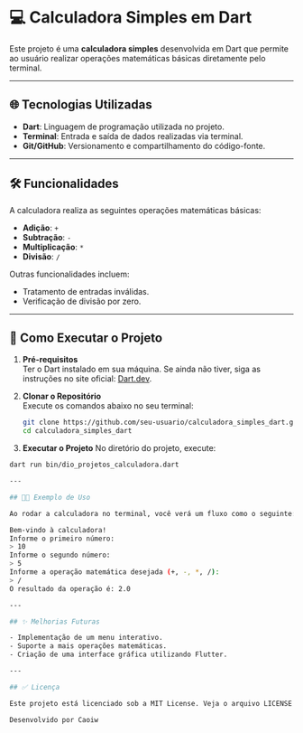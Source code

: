 # 💻 Calculadora Simples em Dart

Este projeto é uma **calculadora simples** desenvolvida em Dart que permite ao usuário realizar operações matemáticas básicas diretamente pelo terminal.

---

## 🌐 Tecnologias Utilizadas

- **Dart**: Linguagem de programação utilizada no projeto.
- **Terminal**: Entrada e saída de dados realizadas via terminal.
- **Git/GitHub**: Versionamento e compartilhamento do código-fonte.

---

## 🛠️ Funcionalidades

A calculadora realiza as seguintes operações matemáticas básicas:

- **Adição**: `+`
- **Subtração**: `-`
- **Multiplicação**: `*`
- **Divisão**: `/`

Outras funcionalidades incluem:
- Tratamento de entradas inválidas.
- Verificação de divisão por zero.

---

## 📝 Como Executar o Projeto

1. **Pré-requisitos**  
   Ter o Dart instalado em sua máquina. Se ainda não tiver, siga as instruções no site oficial: [Dart.dev](https://dart.dev/get-dart).

2. **Clonar o Repositório**  
   Execute os comandos abaixo no seu terminal:
   ```bash
   git clone https://github.com/seu-usuario/calculadora_simples_dart.git
   cd calculadora_simples_dart

3. **Executar o Projeto**
  No diretório do projeto, execute:
  ```bash
  dart run bin/dio_projetos_calculadora.dart

---

## 👨‍💻 Exemplo de Uso

Ao rodar a calculadora no terminal, você verá um fluxo como o seguinte:

Bem-vindo à calculadora!
Informe o primeiro número:
> 10
Informe o segundo número:
> 5
Informe a operação matemática desejada (+, -, *, /):
> /
O resultado da operação é: 2.0

---

## ✨ Melhorias Futuras

- Implementação de um menu interativo.
- Suporte a mais operações matemáticas.
- Criação de uma interface gráfica utilizando Flutter.

---

## ✅ Licença

Este projeto está licenciado sob a MIT License. Veja o arquivo LICENSE para mais detalhes.

Desenvolvido por Caoiw
